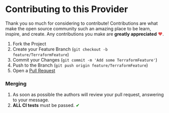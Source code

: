 # Contributing to this Provider

Thank you so much for considering to contribute!
Contributions are what make the open source community such an amazing place to be learn, inspire, and create. Any contributions you make are **greatly appreciated** <span style="color: #e25555;">&#9829;</span>.

1. Fork the Project
2. Create your Feature Branch (`git checkout -b feature/TerraformFeature`)
3. Commit your Changes (`git commit -m 'Add some TerraformFeature'`)
4. Push to the Branch (`git push origin feature/TerraformFeature`)
5. Open a [Pull Request](https://github.com/SepehrImanian/terraform-provider-haproxy/pulls)

### Merging

1. As soon as possible the authors will review your pull request, answering to your message.
2. **ALL CI tests** must be passed. <span style="color: #008000;">&#10004;</span>